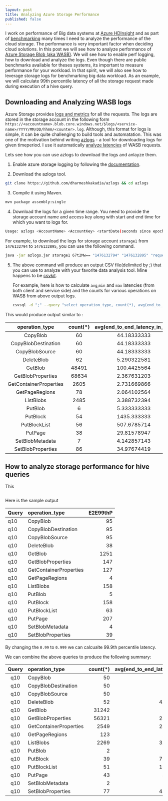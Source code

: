 ```yaml
---
layout: post
title: Analyzing Azure Storage Performance
published: false
---
```

I work on performance of Big data systems at [Azure HDInsight](https://azure.microsoft.com/en-us/services/hdinsight/) and as part of [benchmarking](https://azure.microsoft.com/en-us/blog/hdinsight-interactive-query-performance-benchmarks-and-integration-with-power-bi-direct-query/) many times I need to analyze the performance of the cloud storage. The performance is very important factor when deciding cloud solutions. In this post we will see how to analyze performance of [Azure Storage Blob (aka WASB)](https://azure.microsoft.com/en-us/services/storage/). We will see how to enable perf logging, how to download and analyze the logs. Even though there are public benchmarks available for theses systems, its important to measure performance for your workload. In that spirit, we will also see how to leverage storage logs for benchmarking big data workload. As an example, we will calculate 99th percentile latency of all the storage request made during execution of a hive query.


## Downloading and Analyzing WASB logs

Azure Storage provides [logs and metrics](https://docs.microsoft.com/en-us/azure/storage/common/storage-analytics) for all the requests. The logs are stored in the storage account in the following form ``https://<accountname>.blob.core.windows.net/$logs/<service-name>/YYYY/MM/DD/hhmm/<counter>.log``. Although, this format for logs is simple, it can be quite challenging to build tools and automatation. This was one of the motivation behind writing [azlogs](https://github.com/dharmeshkakadia/azlogs) - a tool for downloading logs for given timeperiod. I use it automatically [analyze latencies](https://github.com/hdinsight/HivePerformanceAutomation/blob/master/bin/perfdatascripts/getStoreLatency.sh) of WASB requests.

Lets see how you can use azlogs to download the logs and anlayze them.

1. Enable azure storage logging by following the [documentation](https://docs.microsoft.com/en-us/rest/api/storageservices/fileservices/enabling-storage-logging-and-accessing-log-data).

2. Download the azlogs tool.
```bash
git clone https://github.com/dharmeshkakadia/azlogs && cd azlogs
```

3. Compile it using Maven.
```bash
mvn package assembly:single 
```

4. Download the logs for a given time range. You need to provide the storage account name and access key along with start and end time for which you want to logs for.
```bash
Usage: azlogs <AccountName> <AccountKey> <startDate(seconds since epoch)> <endDate(seconds since epoch)> [columns(sorted)]
```
For example, to download the logs for storage account ``storage1`` from ``1476132794`` to ``1476132895``, you can use the following command.
```bash
java -jar azlogs.jar storage1 67t2Mw== "1476132794" "1476132895" "request_start_time,operation_type,end_to_end_latency_in_ms" 2>debug_logs > output
```

5. The above command will produce an output CSV file(delimited by ;) that you can use to analyze with your favorite data analysis tool. Mine happens to be [csvkit](https://csvkit.readthedocs.io/en/1.0.1/).

    For example, here is how to calculate ``avg``,``min`` and ``max`` latencies (from both client and service side) and the counts for various operations on WASB from above output logs.
    ```bash
    csvsql -d ";" --query "select operation_type, count(*), avg(end_to_end_latency_in_ms), min(end_to_end_latency_in_ms), max(end_to_end_latency_in_ms), avg(server_latency_in_ms), min(server_latency_in_ms),max(server_latency_in_ms) from output group by operation_type"
    ```

This would produce output similar to :


**operation\_type**|**count(*)**|**avg(end\_to\_end\_latency\_in\_ms)**|**min(end\_to\_end\_latency\_in\_ms)**|**max(end\_to\_end\_latency\_in\_ms)**|**avg(server\_latency\_in\_ms)**|**min(server\_latency\_in\_ms)**|**max(server\_latency\_in\_ms)**| 
:-----:|:-----:|:-----:|:-----:|:-----:|:-----:|:-----:|:-----:|
CopyBlob|60|44.18333333|6|296|44.18333333|6|296
CopyBlobDestination|60|44.18333333|6|296|44.18333333|6|296
CopyBlobSource|60|44.18333333|6|296|44.18333333|6|296
DeleteBlob|62|5.290322581|2|58|5.290322581|2|58
GetBlob|48491|100.4425564|2|5754|73.59421336|1|722
GetBlobProperties|68634|2.367631203|1|206|2.367631203|1|206
GetContainerProperties|2605|2.731669866|1|138|2.731669866|1|138
GetPageRegions|78|2.064102564|1|3|1.987179487|1|3
ListBlobs|2485|3.388732394|1|175|2.707847082|1|175
PutBlob|6|5.333333333|5|7|5.333333333|5|7
PutBlock|54|1435.333333|76|2803|1421.148148|63|2716
PutBlockList|56|507.6785714|4|1895|507.6785714|4|1895
PutPage|38|29.81578947|4|103|22.57894737|4|77
SetBlobMetadata|7|4.142857143|3|5|4.142857143|3|5
SetBlobProperties|86|34.97674419|3|93|34.97674419|3|93


## How to analyze storage performance for hive queries

This 

```	csvsql -d ";" --query "select operation_type,E2E99thP from (select end_to_end_latency_in_ms,operation_type from output order by end_to_end_latency_in_ms asc limit cast(0.99*(select count(end_to_end_latency_in_ms) from output)as int)) group by operation_type" 
```
Here is the sample output

**Query**|**operation\_type**|**E2E99thP**|
:-----|:-----|-----:|
q10|CopyBlob|95
q10|CopyBlobDestination|95
q10|CopyBlobSource|95
q10|DeleteBlob|38
q10|GetBlob|1251
q10|GetBlobProperties|147
q10|GetContainerProperties|127
q10|GetPageRegions|4
q10|ListBlobs|158
q10|PutBlob|5
q10|PutBlock|158
q10|PutBlockList|63
q10|PutPage|207
q10|SetBlobMetadata|4
q10|SetBlobProperties|39

By changing the ``0.99`` to ``0.999`` we can calcualte 99.9th percentile latency. 

We can combine the above queries to produce the following summary:

**Query**|**operation\_type**|**count(*)**|**avg(end\_to\_end\_latency\_in\_ms)**|**min(end\_to\_end\_latency\_in\_ms)**|**max(end\_to\_end\_latency\_in\_ms)**|**avg(server\_latency\_in\_ms)**|**min(server\_latency\_in\_ms)**|**max(server\_latency\_in\_ms)**|**E2E99thP**|**E2E999thP**|**E2E9999thP**
:-----:|:-----|-----:|-----:|-----:|-----:|-----:|-----:|-----:|-----:|-----:|-----:
q10|CopyBlob|50|17.76|7|95|17.76|7|95|95|95|95
q10|CopyBlobDestination|50|17.76|7|95|17.76|7|95|95|95|95
q10|CopyBlobSource|50|17.76|7|95|17.76|7|95|95|95|95
q10|DeleteBlob|52|4.980769231|3|38|4.980769231|3|38|38|38|38
q10|GetBlob|31242|199.13293|1|13570|76.33883874|1|667|1251|4287|9187
q10|GetBlobProperties|56321|2.278102306|0|147|2.278102306|0|147|147|147|147
q10|GetContainerProperties|2549|2.770498235|1|127|2.770498235|1|127|127|127|127
q10|GetPageRegions|123|2.06504065|1|4|1.975609756|1|4|4|4|4
q10|ListBlobs|2269|3.374614368|1|158|2.927721463|1|158|158|158|158
q10|PutBlob|2|5|5|5|5|5|5|5|5|5
q10|PutBlock|39|72.15384615|5|158|58.61538462|5|148|158|158|158
q10|PutBlockList|51|12.11764706|4|63|12.09803922|4|63|63|63|63
q10|PutPage|43|33.3255814|2|207|22|2|107|207|207|207
q10|SetBlobMetadata|2|3.5|3|4|3.5|3|4|4|4|4
q10|SetBlobProperties|77|4.597402597|2|39|4.597402597|2|39|39|39|39
